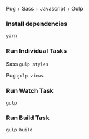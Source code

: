 Pug + Sass + Javascript + Gulp

### Install dependencies

`yarn`

### Run Individual Tasks

Sass
`gulp styles`

Pug
`gulp views`

### Run Watch Task

`gulp`

### Run Build Task

`gulp build`